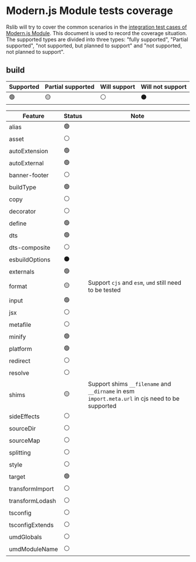 # Modern.js Module tests coverage

Rslib will try to cover the common scenarios in the [integration test cases of Modern.js Module](https://github.com/web-infra-dev/modern.js/tree/main/tests/integration/module). This document is used to record the coverage situation. The supported types are divided into three types: "fully supported", "Partial supported", "not supported, but planned to support" and "not supported, not planned to support".

## build

| Supported | Partial supported | Will support | Will not support |
| --------- | ----------------- | ------------ | ---------------- |
| 🟢        | 🟡                | ⚪️           | ⚫️              |

| Feature         | Status | Note                                                                                                 |
| --------------- | ------ | ---------------------------------------------------------------------------------------------------- |
| alias           | 🟢     |                                                                                                      |
| asset           | ⚪️     |                                                                                                      |
| autoExtension   | 🟢     |                                                                                                      |
| autoExternal    | 🟢     |                                                                                                      |
| banner-footer   | ⚪️     |                                                                                                      |
| buildType       | 🟢     |                                                                                                      |
| copy            | ⚪️     |                                                                                                      |
| decorator       | ⚪️     |                                                                                                      |
| define          | 🟢     |                                                                                                      |
| dts             | 🟢     |                                                                                                      |
| dts-composite   | ⚪️     |                                                                                                      |
| esbuildOptions  | ⚫️    |                                                                                                      |
| externals       | 🟢     |                                                                                                      |
| format          | 🟡     | Support `cjs` and `esm`, `umd` still need to be tested                                               |
| input           | 🟢     |                                                                                                      |
| jsx             | ⚪️     |                                                                                                      |
| metafile        | ⚪️     |                                                                                                      |
| minify          | 🟢     |                                                                                                      |
| platform        | 🟢     |                                                                                                      |
| redirect        | ⚪️     |                                                                                                      |
| resolve         | ⚪️     |                                                                                                      |
| shims           | 🟡     | Support shims `__filename` and `__dirname` in esm</br> `import.meta.url` in cjs need to be supported |
| sideEffects     | ⚪️     |                                                                                                      |
| sourceDir       | ⚪️     |                                                                                                      |
| sourceMap       | ⚪️     |                                                                                                      |
| splitting       | ⚪️     |                                                                                                      |
| style           | ⚪️     |                                                                                                      |
| target          | 🟢     |                                                                                                      |
| transformImport | ⚪️     |                                                                                                      |
| transformLodash | ⚪️     |                                                                                                      |
| tsconfig        | ⚪️     |                                                                                                      |
| tsconfigExtends | ⚪️     |                                                                                                      |
| umdGlobals      | ⚪️     |                                                                                                      |
| umdModuleName   | ⚪️     |                                                                                                      |
